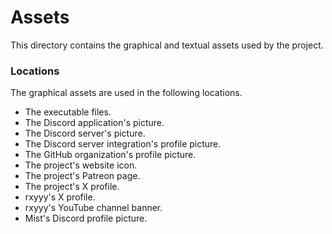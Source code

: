 # Assets
This directory contains the graphical and textual assets used by the project.

### Locations
The graphical assets are used in the following locations.

* The executable files.
* The Discord application's picture.
* The Discord server's picture.
* The Discord server integration's profile picture.
* The GitHub organization's profile picture.
* The project's website icon.
* The project's Patreon page.
* The project's X profile.
* rxyyy's X profile.
* rxyyy's YouTube channel banner.
* Mist's Discord profile picture.
